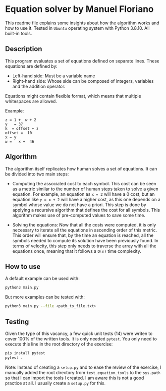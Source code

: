 # Equation solver by Manuel Floriano

This readme file explains some insights about how the algorithm works and how to use it.
Tested in `Ubuntu` operating system with Python 3.8.10. All built-in tools.

## Description

This program evaluates a set of equations defined on separate lines. These equations
are defined by:

- Left-hand side: Must be a variable name
- Right-hand side: Whose side can be composed of integers, variables and the addition
  operator.

Equations might contain flexible format, which means that multiple whitespaces are allowed.

Example:

```
z = 1 +  w + 2
y   = 37
k  = offset + z
offset =  10
x = y
w =   x +  46
```

## Algorithm

The algorithm itself replicates how human solves a set of equations. It can be divided
into two main steps:

- Computing the associated cost to each symbol. This cost can be seen as a metric
  similar to the number of human steps taken to solve a given equation. For example, an
  equation as `x = 2` will have a 0 cost, but an equation like `y = x + 2` will have a
  higher cost, as this one depends on a symbol whose value we do not have a priori.
  This step is done by applying a recursive algorithm that defines the cost for all
  symbols. This algorithm makes use of pre-computed values to save some time.

- Solving the equations: Now that all the costs were computed, it is only necessary to
  iterate all the equations in ascending order of this metric. This order will ensure
  that, by the time an equation is reached, all the symbols needed to compute its
  solution have been previously found.
  In terms of velocity, this step only needs to traverse the array with all the
  equations once, meaning that it follows a `O(n)` time complexity.

## How to use

A default example can be used with:

```bash
python3 main.py
```

But more examples can be tested with:

```bash
python3 main.py --file <path_to_file.txt>
```

## Testing

Given the type of this vacancy, a few quick unit tests (14) were writen to cover 100%
of the written tools. It is only needed `pytest`. You only need to execute this line in
the root directory of the exercise:

```bash
pip install pytest
pytest .
```

Note: Instead of creating a `setup.py` and to ease the review of the exercise, I
manually added the root directory from `test_equation_tools` to the `sys.path` so that
I can import the tools I created. I am aware this is not a good practice at all. I
usually create a `setup.py` for this.
